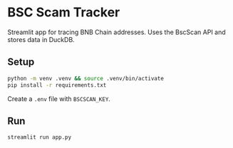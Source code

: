# BSC Scam Tracker

Streamlit app for tracing BNB Chain addresses. Uses the BscScan API and stores data in DuckDB.

## Setup

```bash
python -m venv .venv && source .venv/bin/activate
pip install -r requirements.txt
```

Create a `.env` file with `BSCSCAN_KEY`.

## Run

```bash
streamlit run app.py
```
